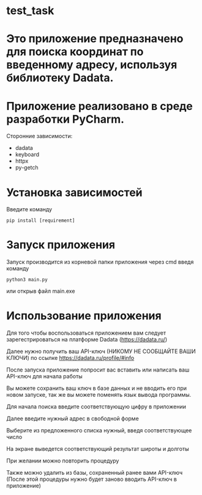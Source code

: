 # test_task

# Это приложение предназначено для поиска координат по введенному адресу, используя библиотеку Dadata. 

# Приложение реализовано в среде разработки PyCharm. 

Сторонние зависимости:
  * dadata
  * keyboard
  * httpx
  * py-getch

# Установка зависимостей

Введите команду 

```
pip install [requirement]
```

# Запуск приложения 

Запуск производится из корневой папки приложения через cmd введя команду

```
python3 main.py
```

или открыв файл main.exe

# Использование приложения
Для того чтобы воспользоваться приложением вам следует зарегестрироваться на платформе Dadata (https://dadata.ru/)

Далее нужно получить ваш API-ключ (НИКОМУ НЕ СООБЩАЙТЕ ВАШИ КЛЮЧИ) по ссылке https://dadata.ru/profile/#info

После запуска приложение попросит вас вставить или написать ваш API-ключ для начала работы

Вы можете сохранить ваш ключ в базе данных и не вводить его при новом запуске, так же вы можете поменять язык вывода программы.

Для начала поиска введите соответствующую цифру в приложении

Далее введите нужный адрес в свободной форме

Выберите из предложенного списка нужный, введя соответствующее число

На экране выведется соответствующий результат широты и долготы

При желании можно повторить процедуру

Также можно удалить из базы, сохраненный ранее вами API-ключ (После этой процедуры нужно будет заново вводить API-ключ в приложение)
